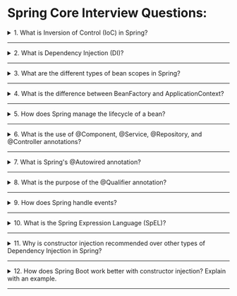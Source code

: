 # Spring Core Interview Questions:

<details>
<summary>1. What is Inversion of Control (IoC) in Spring?</summary>

**Explanation:**
Inversion of Control is a design principle in which the control of object creation and dependency management is transferred from the application code to the Spring IoC container. This allows for loose coupling and easier testing.

**Example:**
```java
// Service interface
public interface MessageService {
    String getMessage();
}

// Implementation
public class EmailService implements MessageService {
    public String getMessage() {
        return "Email Message";
    }
}

// Consumer
public class Notification {
    private MessageService messageService;
    // Dependency injected via constructor
    public Notification(MessageService messageService) {
        this.messageService = messageService;
    }
}
```
</details>

---

<details>
<summary>2. What is Dependency Injection (DI)?</summary>

**Explanation:**
Dependency Injection is a technique where the Spring container injects dependencies (objects) into a class, rather than the class creating them itself. DI can be done via constructor, setter, or field injection.

**Example:**
```java
@Component
public class UserService {
    private final UserRepository userRepository;
    @Autowired
    public UserService(UserRepository userRepository) {
        this.userRepository = userRepository;
    }
}
```
</details>

---

<details>
<summary>3. What are the different types of bean scopes in Spring?</summary>

**Explanation:**
Spring supports several bean scopes:
- **Singleton** (default): One instance per Spring container
- **Prototype**: New instance each time requested
- **Request**: One instance per HTTP request (web only)
- **Session**: One instance per HTTP session (web only)
- **Application**: One instance per ServletContext (web only)
- **Websocket**: One instance per WebSocket

**Example:**
```java
@Component
@Scope("prototype")
public class MyPrototypeBean {
    // ...
}
```
</details>

---

<details>
<summary>4. What is the difference between BeanFactory and ApplicationContext?</summary>

**Explanation:**
- **BeanFactory** is the basic container, provides basic DI support.
- **ApplicationContext** is a superset of BeanFactory, providing additional features like event propagation, internationalization, and application-layer specific contexts.

**Example:**
```java
ApplicationContext context = new ClassPathXmlApplicationContext("beans.xml");
MyBean bean = context.getBean(MyBean.class);
```
</details>

---

<details>
<summary>5. How does Spring manage the lifecycle of a bean?</summary>

**Explanation:**
Spring manages bean lifecycle through several phases: instantiation, property population, initialization (custom init methods), and destruction (custom destroy methods). You can use `@PostConstruct` and `@PreDestroy` annotations or specify init/destroy methods in configuration.

**Example:**
```java
@Component
public class MyBean {
    @PostConstruct
    public void init() {
        // Initialization logic
    }
    @PreDestroy
    public void destroy() {
        // Cleanup logic
    }
}
```
</details>

---

<details>
<summary>6. What is the use of @Component, @Service, @Repository, and @Controller annotations?</summary>

**Explanation:**
These are stereotype annotations for auto-detecting and registering beans in the Spring context:
- `@Component`: Generic stereotype for any bean
- `@Service`: Service layer
- `@Repository`: Data access layer, adds exception translation
- `@Controller`: Web controller

**Example:**
```java
@Service
public class OrderService { }

@Repository
public class OrderRepository { }

@Controller
public class OrderController { }
```
</details>

---

<details>
<summary>7. What is Spring's @Autowired annotation?</summary>

**Explanation:**
`@Autowired` is used for automatic dependency injection by type. It can be applied to constructors, fields, or setter methods.

**Example:**
```java
@Component
public class ProductService {
    @Autowired
    private ProductRepository productRepository;
}
```
</details>

---

<details>
<summary>8. What is the purpose of the @Qualifier annotation?</summary>

**Explanation:**
`@Qualifier` is used along with `@Autowired` to resolve ambiguity when multiple beans of the same type exist.

**Example:**
```java
@Autowired
@Qualifier("emailService")
private MessageService messageService;
```
</details>

---

<details>
<summary>9. How does Spring handle events?</summary>

**Explanation:**
Spring provides an event publishing mechanism. You can create custom events and listeners using `ApplicationEventPublisher` and `@EventListener`.

**Example:**
```java
public class CustomEvent extends ApplicationEvent {
    public CustomEvent(Object source) {
        super(source);
    }
}

@Component
public class CustomEventListener {
    @EventListener
    public void handleCustomEvent(CustomEvent event) {
        // Handle event
    }
}
```
</details>

---

<details>
<summary>10. What is the Spring Expression Language (SpEL)?</summary>

**Explanation:**
SpEL is a powerful expression language for querying and manipulating objects at runtime. It is used in annotations like `@Value`, in XML, and in bean definitions.

**Example:**
```java
@Value("#{2 * 10}")
private int result; // result = 20
```
</details>

---

<details>
<summary>11. Why is constructor injection recommended over other types of Dependency Injection in Spring?</summary>

**Explanation:**
Constructor injection is generally preferred over field or setter injection for several reasons:

- **Immutability:** Dependencies are provided at object creation, making the object immutable and thread-safe.
- **Mandatory Dependencies:** Ensures all required dependencies are provided, preventing the object from being in an invalid state.
- **Testability:** Makes it easier to write unit tests, as dependencies can be passed directly in test code.
- **Promotes Loose Coupling:** The class does not depend on the Spring container for injection, making it more decoupled and portable.
- **Easier for Dependency Management Tools:** Tools like Lombok and frameworks like Spring Boot work better with constructor injection, especially for autowiring.

**Example:**
```java
@Component
public class OrderService {
    private final PaymentService paymentService;
    // Constructor injection
    @Autowired
    public OrderService(PaymentService paymentService) {
        this.paymentService = paymentService;
    }
}
```

In summary, constructor injection leads to safer, more maintainable, and testable code.
</details>

---

<details>
<summary>12. How does Spring Boot work better with constructor injection? Explain with an example.</summary>

**Explanation:**
Spring Boot works better with constructor injection because:
- If a class has only one constructor, Spring Boot automatically injects dependencies without requiring the `@Autowired` annotation, making the code cleaner.
- It ensures all required dependencies are provided at object creation, supporting immutability and easier testing.
- Constructor injection is less error-prone and more explicit about required dependencies.

**Example:**
```java
@Component
public class EmailService {
    public void send(String message) {
        // send email
    }
}

@Service
public class NotificationService {
    private final EmailService emailService;

    // No need for @Autowired if only one constructor
    public NotificationService(EmailService emailService) {
        this.emailService = emailService;
    }

    public void notifyUser(String msg) {
        emailService.send(msg);
    }
}
```

In this example, Spring Boot automatically injects `EmailService` into `NotificationService` via the constructor, ensuring all dependencies are satisfied at creation time and making the code concise and maintainable.
</details>

---

